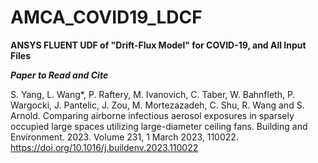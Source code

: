 # AMCA_COVID19_LDCF

**ANSYS FLUENT UDF of "Drift-Flux Model" for COVID-19, and All Input Files**

***Paper to Read and Cite***

S. Yang, L. Wang*, P. Raftery, M. Ivanovich, C. Taber, W. Bahnfleth, P. Wargocki, J. Pantelic, J. Zou, M. Mortezazadeh, C. Shu, R. Wang and S. Arnold. Comparing airborne infectious aerosol exposures in sparsely occupied large spaces utilizing large-diameter ceiling fans. Building and Environment. 2023. Volume 231, 1 March 2023, 110022. https://doi.org/10.1016/j.buildenv.2023.110022

